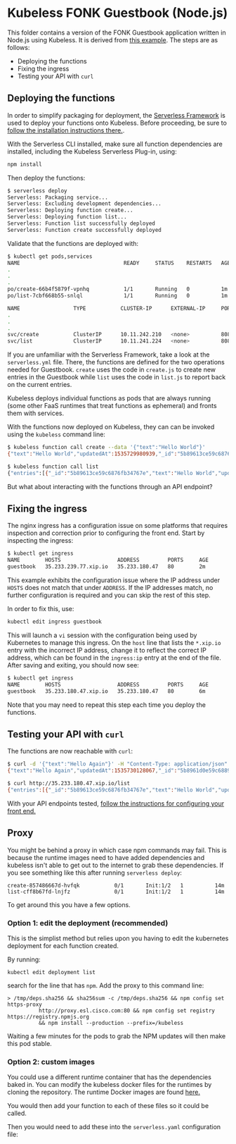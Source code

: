 # Kubeless FONK Guestbook (Node.js)

This folder contains a version of the FONK Guestbook application written in Node.js using Kubeless. It is derived from [this example](https://github.com/serverless/serverless-kubeless/tree/master/examples/todo-app/backend). The steps are as follows:

* Deploying the functions
* Fixing the ingress
* Testing your API with `curl`

## Deploying the functions
In order to simplify packaging for deployment, the [Serverless Framework](http://serverless.com) is used to deploy your functions onto Kubeless.  Before proceeding, be sure to [follow the installation instructions there.](https://serverless.com/framework/docs/providers/aws/guide/quick-start/).

With the Serverless CLI installed, make sure all function dependencies are installed, including the Kubeless Serverless Plug-in, using:

```bash
npm install
```

Then deploy the functions:

```bash
$ serverless deploy
Serverless: Packaging service...
Serverless: Excluding development dependencies...
Serverless: Deploying function create...
Serverless: Deploying function list...
Serverless: Function list successfully deployed
Serverless: Function create successfully deployed
```

Validate that the functions are deployed with:

```bash
$ kubectl get pods,services
NAME                                 READY     STATUS    RESTARTS   AGE
.
.
.
po/create-66b4f5879f-vpnhq           1/1       Running   0          1m
po/list-7cbf668b55-snlql             1/1       Running   0          1m

NAME                 TYPE           CLUSTER-IP      EXTERNAL-IP     PORT(S)          AGE
.
.
.
svc/create           ClusterIP      10.11.242.210   <none>          8080/TCP         1m
svc/list             ClusterIP      10.11.241.224   <none>          8080/TCP         1m

```

If you are unfamiliar with the Serverless Framework, take a look at the `serverless.yml` file.  There, the functions are defined for the two operations needed for Guestbook.  `create` uses the code in `create.js` to create new entries in the Guestbook while `list` uses the code in `list.js` to report back on the current entries.

Kubeless deploys individual functions as pods that are always running (some other FaaS runtimes that treat functions as ephemeral) and fronts them with services.

With the functions now deployed on Kubeless, they can can be invoked using the `kubeless` command line:

```bash
$ kubeless function call create --data '{"text":"Hello World"}'
{"text":"Hello World","updatedAt":1535729980939,"_id":"5b89613ce59c6876fb34767e"}

$ kubeless function call list
{"entries":[{"_id":"5b89613ce59c6876fb34767e","text":"Hello World","updatedAt":1535729980939}]}
```

But what about interacting with the functions through an API endpoint?  

## Fixing the ingress
The nginx ingress has a configuration issue on some platforms that requires inspection and correction prior to configuring the front end.  Start by inspecting the ingress:

```bash
$ kubectl get ingress
NAME        HOSTS                  ADDRESS         PORTS     AGE
guestbook   35.233.239.77.xip.io   35.233.180.47   80        2m
```
This example exhibits the configuration issue where the IP address under `HOSTS` does not match that under `ADDRESS`.  If the IP addresses match, no further configuration is required and you can skip the rest of this step.

In order to fix this, use:

```bash
kubectl edit ingress guestbook
```

This will launch a `vi` session with the configuration being used by Kubernetes to manage this ingress.  On the `host` line that lists the `*.xip.io` entry with the incorrect IP address, change it to reflect the correct IP address, which can be found in the `ingress:ip` entry at the end of the file.  After saving and exiting, you should now see:

```bash
$ kubectl get ingress
NAME        HOSTS                  ADDRESS         PORTS     AGE
guestbook   35.233.180.47.xip.io   35.233.180.47   80        6m
```
Note that you may need to repeat this step each time you deploy the functions.

## Testing your API with `curl`

The functions are now reachable with `curl`:

```bash
$ curl -d '{"text":"Hello Again"}' -H "Content-Type: application/json" -X POST http://35.233.180.47.xip.io/create
{"text":"Hello Again","updatedAt":1535730128067,"_id":"5b8961d0e59c68896034767f"}

$ curl http://35.233.180.47.xip.io/list
{"entries":[{"_id":"5b89613ce59c6876fb34767e","text":"Hello World","updatedAt":1535729980939},{"_id":"5b8961d0e59c68896034767f","text":"Hello Again","updatedAt":1535730128067}]}
```

With your API endpoints tested, [follow the instructions for configuring your front end.](../../../frontend/Readme.md)

## Proxy

You  might be behind a proxy in which case npm commands may fail.  This is because the runtime images need to have added dependencies and kubeless isn't able to get out to the internet to grab these dependencies.  If you see something like this after running ```serverless deploy```:  

```
create-857486667d-hvfqk           0/1       Init:1/2   1          14m
list-cff8b67fd-lnjfz              0/1       Init:1/2   1          14m
```

To get around this you have a few options.  

### Option 1: edit the deployment (recommended)

This is the simplist method but relies upon you having to edit the kubernetes deployment for each function created.  

By running: 

```
kubectl edit deployment list
```

search for the line that has ```npm```.  Add the proxy to this command line: 

```
> /tmp/deps.sha256 && sha256sum -c /tmp/deps.sha256 && npm config set https-proxy 
          http://proxy.esl.cisco.com:80 && npm config set registry https://registry.npmjs.org
          && npm install --production --prefix=/kubeless
```
Waiting a few minutes for the pods to grab the NPM updates will then make this pod stable. 

### Option 2: custom images

You could use a different runtime container that has the dependencies baked in.  You can modify the kubeless docker files for the runtimes by cloning the repository.  The runtime Docker images are found [here.](https://github.com/kubeless/kubeless/tree/master/docker/runtime)

You would then add your function to each of these files so it could be called.  

Then you would need to add these into the ```serverless.yaml``` configuration file: 

```
```

